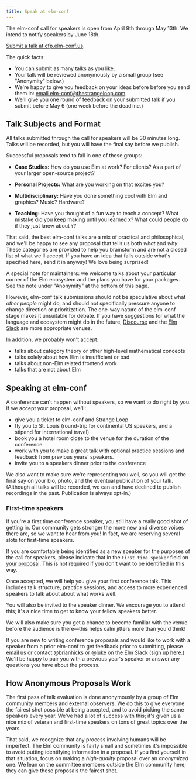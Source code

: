 ```yaml
---
title: Speak at elm-conf
---
```


The elm-conf call for speakers is open from April 9th through May 13th.
We intend to notify speakers by June 18th.

[Submit a talk at cfp.elm-conf.us](https://cfp.elm-conf.us/events/elm-conf-2018).

The quick facts:

- You can submit as many talks as you like.
- Your talk will be reviewed anonymously by a small group (see "Anonymity" below.)
- We're happy to give you feedback on your ideas before before you send them in: [email elm-conf@thestrangeloop.com](mailto:elm-conf@thestrangeloop.com).
- We'll give you one round of feedback on your submitted talk if you submit before May 6 (one week before the deadline.)

## Talk Subjects and Format

All talks submitted through the call for speakers will be 30 minutes long.
Talks will be recorded, but you will have the final say before we publish.

Successful proposals tend to fall in one of these groups:

- **Case Studies:**
  How do you use Elm at work?
  For clients?
  As a part of your larger open-source project?

- **Personal Projects:**
  What are you working on that excites you?

- **Multidisciplinary:**
  Have you done something cool with Elm and graphics?
  Music?
  Hardware?

- **Teaching:**
  Have you thought of a fun way to teach a concept?
  What mistake did you keep making until you learned `X`?
  What could people do if they just knew about `Y`?

That said, the best elm-conf talks are a mix of practical and philosophical, and we'll be happy to see any proposal that tells us both *what* and *why*.
These categories are provided to help you brainstorm and are not a closed list of what we'll accept.
If you have an idea that falls outside what's specified here, send it in anyway!
We love being surprised!

A special note for maintainers: we welcome talks about your particular corner of the Elm ecosystem and the plans you have for your packages.
See the note under "Anonymity" at the bottom of this page.

However, elm-conf talk submissions should not be speculative about what *other people* might do, and should not specifically pressure anyone to change direction or prioritization.
The one-way nature of the elm-conf stage makes it unsuitable for debate.
If you have suggestions for what the language and ecosystem might do in the future, [Discourse](https://discourse.elm-lang.org) and the [Elm Slack](http://elmlang.herokuapp.com/) are more appropriate venues.

In addition, we probably won't accept:

- talks about category theory or other high-level mathematical concepts
- talks solely about how Elm is insufficient or bad
- talks about non-Elm related frontend work
- talks that are not about Elm

## Speaking at elm-conf

A conference can't happen without speakers, so we want to do right by you.
If we accept your proposal, we'll:

- give you a ticket to elm-conf and Strange Loop
- fly you to St. Louis (round-trip for continental US speakers, and a stipend for international travel)
- book you a hotel room close to the venue for the duration of the conference
- work with you to make a great talk with optional practice sessions and feedback from previous years' speakers.
- invite you to a speakers dinner prior to the conference

We also want to make sure we're representing you well, so you will get the final say on your bio, photo, and the eventual publication of your talk.
(Although all talks will be recorded, we can and have declined to publish recordings in the past.
Publication is always opt-in.)

### First-time speakers

If you're a first time conference speaker, you still have a really good shot of getting in.
Our community gets stronger the more new and diverse voices there are, so we want to hear from you!
In fact, we are reserving several slots for first-time speakers.

If you are comfortable being identified as a new speaker for the purposes of the call for speakers, please indicate that in the `First time speaker` field on [your proposal](https://cfp.elm-conf.us/events/elm-conf-2018).
This is not required if you don't want to be identified in this way.

Once accepted, we will help you give your first conference talk.
This includes talk structure, practice sessions, and access to more experienced speakers to talk about about what works well.

You will also be invited to the speaker dinner.
We encourage you to attend this; it's a nice time to get to know your fellow speakers better.

We will also make sure you get a chance to become familiar with the venue before the audience is there&mdash;this helps calm jitters more than you'd think!

If you are new to writing conference proposals and would like to work with a speaker from a prior elm-conf to get feedback prior to submitting, please [email us](mailto:elm-conf@thestrangeloop.com) or contact [@brianhicks](https://elmlang.slack.com/messages/D1KMC1AQ1/) or [@luke](https://elmlang.slack.com/messages/D0KEQUU9Z/) on the Elm Slack ([sign up here](http://elmlang.herokuapp.com/).)
We'll be happy to pair you with a previous year's speaker or answer any questions you have about the process.

## How Anonymous Proposals Work

The first pass of talk evaluation is done anonymously by a group of Elm community members and external observers.
We do this to give everyone the fairest shot possible at being accepted, and to avoid picking the same speakers every year.
We've had a lot of success with this; it's given us a nice mix of veteran and first-time speakers on tons of great topics over the years.

That said, we recognize that any process involving humans will be imperfect.
The Elm community is fairly small and sometimes it's impossible to avoid putting identifying information in a proposal.
If you find yourself in that situation, focus on making a *high-quality* proposal over an *anonymized* one.
We lean on the committee members outside the Elm community here; they can give these proposals the fairest shot.



